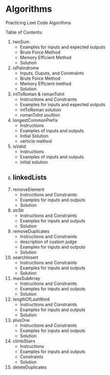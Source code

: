 # Algorithms
Practicing Leet Code Algorithms

Table of Contents: 
1. twoSum 
    - Examples for inputs and expected outputs
    - Brute Force Method
    - Memory Efficient Method
    - Solution
2. isPalindrome
    - Inputs, Ouputs, and Constraints
    - Brute Force Method
    - Memory Efficient method
    - Solution 
3. intToRoman & romanToInt
    - Instructions and Constraints
    - Examples for inputs and expected outputs
    - intToRoman solution
    - romanToInt soultion
4. longestCommonPrefix
    - Instructions
    - Examples of inputs and outputs
    - Initial Solution
    - verticle method
5. isValid
    - Instructions
    - Examples of inputs and outputs
    - initial solution
6. linkedLists
    -
7. removeElement
    - Instructions and Constraints
    - Examples for inputs and outputs
    - Solution
8. strStr
    - Instructions and Constraints
    - Examples for inputs and outputs
    - Solution
9. removeDuplicates
    - Instructions and Constraints
    - description of custom judge
    - Examples for inputs and outputs
    - Solution  
10. searchInsert 
    - Instructions and Constraints
    - Examples for inputs and outputs
    - Solution
11. maxSubArray
    - Instructions and Constraints
    - Examples for inputs and outputs
    - Solution
12. lengthOfLastWord
    - Instructions and Constraints
    - Examples for inputs and outputs
    - Solution
13. plusOne
    - Instructions and Constraints
    - Examples for inputs and outputs
    - Solution
14. climbStairs
    - Instructions  
    - Examples for inputs and outputs
    - Constraints
    - Solution
15. deleteDuplicates